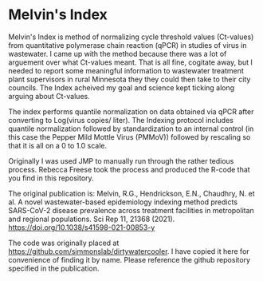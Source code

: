 # Melvin's Index

Melvin's Index is method of normalizing cycle threshold values (Ct-values) from quantitative polymerase chain reaction (qPCR) in studies of virus in wastewater. I came up with the method because there was a lot of arguement over what Ct-values meant. That is all fine, cogitate away, but I needed to report some meaningful information to wastewater treatment plant supervisors in rural Minnesota they they could then take to their city councils. The Index acheived my goal and science kept ticking along arguing about Ct-values.

The index performs quantile normalization on data obtained via qPCR after converting to Log(virus copies/ liter). The Indexing protocol includes quantile normalization followed by standardization to an internal control (in this case the Pepper Mild Mottle Virus (PMMoV)) followed by rescaling so that it is all on a 0 to 1.0 scale.

Originally I was used JMP to manually run through the rather tedious process. Rebecca Freese took the process and produced the R-code that you find in this repository.

The original publication is:
Melvin, R.G., Hendrickson, E.N., Chaudhry, N. et al. A novel wastewater-based epidemiology indexing method predicts SARS-CoV-2 disease prevalence across treatment facilities in metropolitan and regional populations. Sci Rep 11, 21368 (2021). https://doi.org/10.1038/s41598-021-00853-y

The code was originally placed at https://github.com/simmonslab/dirtywatercooler. I have copied it here for convenience of finding it by name. Please reference the github repository specified in the publication.
